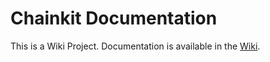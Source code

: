# Chainkit Documentation

This is a Wiki Project. Documentation is available in the [Wiki](https://github.com/chainkit/docs/wiki/Welcome-to-Chainkit).
